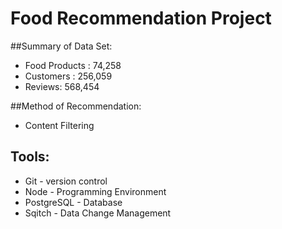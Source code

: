 # Food Recommendation Project

##Summary of Data Set:

* Food Products : 74,258
* Customers : 256,059
* Reviews: 568,454

##Method of Recommendation:
* Content Filtering

## Tools:
* Git - version control
* Node - Programming Environment
* PostgreSQL - Database
* Sqitch - Data Change Management
